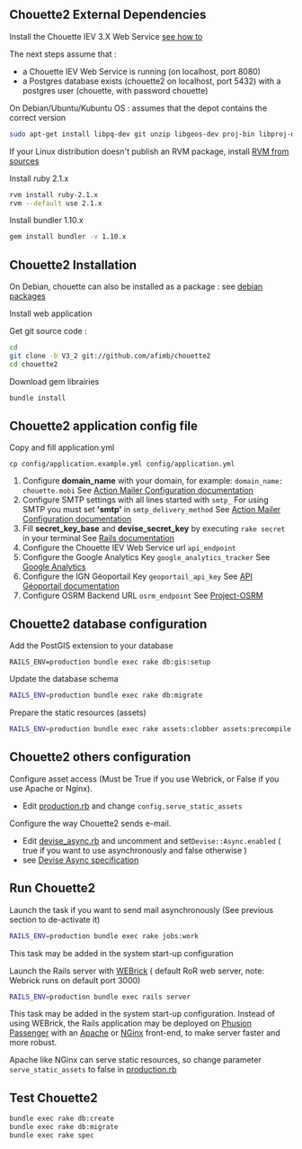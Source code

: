 Chouette2 External Dependencies
-------------------------------

Install the Chouette IEV 3.X Web Service
[see how to](https://github.com/afimb/chouette/blob/master/README.md)

The next steps assume that :
* a Chouette IEV Web Service is running (on localhost, port 8080)
* a Postgres database exists (chouette2 on localhost, port 5432) with a postgres user (chouette, with password chouette)

On Debian/Ubuntu/Kubuntu OS : assumes that the depot contains the correct version
```sh
sudo apt-get install libpq-dev git unzip libgeos-dev proj-bin libproj-dev make
```

If your Linux distribution doesn't publish an RVM package,
install [RVM from sources](./doc/install/rvm.md) 

Install ruby 2.1.x
```sh
rvm install ruby-2.1.x
rvm --default use 2.1.x
```

Install bundler 1.10.x
```sh
gem install bundler -v 1.10.x
```

Chouette2 Installation
----------------------

On Debian, chouette can also be installed as a package : see [debian packages](http://packages.chouette.cityway.fr/debian/chouette)

Install web application

Get git source code :
```sh
cd
git clone -b V3_2 git://github.com/afimb/chouette2
cd chouette2
```
Download gem librairies
```sh
bundle install
```


Chouette2 application config file
---------------------------------

Copy and fill application.yml
```
cp config/application.example.yml config/application.yml
```

1. Configure **domain_name** with your domain, for example: `domain_name: chouette.mobi`
   See [Action Mailer Configuration documentation](http://guides.rubyonrails.org/action_mailer_basics.html)
2. Configure SMTP settings with all lines started with `smtp_`
   For using SMTP you must set **'smtp'** in `smtp_delivery_method`
   See [Action Mailer Configuration documentation](http://guides.rubyonrails.org/action_mailer_basics.html)
3. Fill **secret_key_base** and **devise_secret_key** by executing `rake secret` in your terminal
   See [Rails documentation](http://guides.rubyonrails.org/4_1_release_notes.html#config-secrets-yml)
4. Configure the Chouette IEV Web Service url `api_endpoint`
5. Configure the Google Analytics Key `google_analytics_tracker`
   See [Google Analytics](https://www.google.fr/intl/fr/analytics/)
6. Configure the IGN Géoportail Key `geoportail_api_key`
   See [API Géoportail documentation](http://api.ign.fr/accueil)
7. Configure OSRM Backend URL `osrm_endpoint`
   See [Project-OSRM](https://github.com/Project-OSRM/osrm-backend/wiki/Api-usage-policy)

Chouette2 database configuration
--------------------------------

Add the PostGIS extension to your database
```
RAILS_ENV=production bundle exec rake db:gis:setup
```
Update the database schema
```sh
RAILS_ENV=production bundle exec rake db:migrate
```
Prepare the static resources (assets)
```sh
RAILS_ENV=production bundle exec rake assets:clobber assets:precompile
```

Chouette2 others configuration
------------------------------

Configure asset access (Must be True if you use Webrick, or False if you use Apache or Nginx).
* Edit [production.rb](./config/environments/production.rb) and change ```config.serve_static_assets```

Configure the way Chouette2 sends e-mail.
* Edit [devise_async.rb](./config/initializer/devise_async.rb) and uncomment and set```Devise::Async.enabled``` ( true if you want to use asynchronously and false otherwise )
* see [Devise Async specification](https://github.com/mhfs/devise-async)

Run Chouette2
-------------

Launch the task if you want to send mail asynchronously (See previous section to de-activate it)
```sh
RAILS_ENV=production bundle exec rake jobs:work
```
This task may be added in the system start-up configuration

Launch the Rails server with [WEBrick](http://guides.rubyonrails.org/command_line.html#server-with-different-backends) ( default RoR web server, note: Webrick runs on default port 3000)
```sh
RAILS_ENV=production bundle exec rails server
```

This task may be added in the system start-up configuration.
Instead of using WEBrick, the Rails application may be deployed on [Phusion Passenger](https://www.phusionpassenger.com/) with an [Apache](http://httpd.apache.org/) or [NGinx](http://nginx.com/) front-end, to make server faster and more robust.

Apache like NGinx can serve static resources,
so change parameter ```serve_static_assets``` to false in [production.rb](./config/environments/production.rb)

Test Chouette2
--------------

```sh
bundle exec rake db:create
bundle exec rake db:migrate
bundle exec rake spec
```
